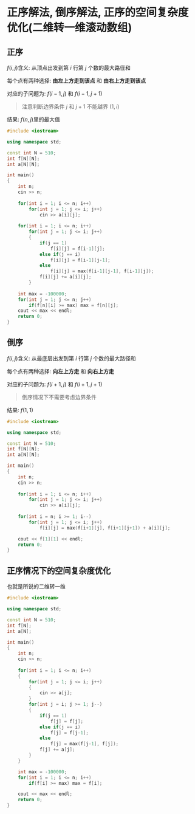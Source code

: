 # 正序解法, 倒序解法, 正序的空间复杂度优化(二维转一维滚动数组)

## 正序

$f(i,j)$​ 含义: 从顶点出发到第 $i$ 行第 $j$ 个数的最大路径和

每个点有两种选择: **由左上方走到该点** 和 **由右上方走到该点**

对应的子问题为: $f(i-1, j)$ 和 $f(i-1, j+1)$

> 注意判断边界条件 $j$ 和 $j+1$ 不能越界 $(1,i)$

结果:  $f(n,j)$​​ 里的最大值

```C++
#include <iostream>

using namespace std;

const int N = 510;
int f[N][N];
int a[N][N];

int main()
{
    int n;
    cin >> n;
    
    for(int i = 1; i <= n; i++) 
        for(int j = 1; j <= i; j++)
            cin >> a[i][j];
    
    for(int i = 1; i <= n; i++)
        for(int j = 1; j <= i; j++)
        {
            if(j == 1)
                f[i][j] = f[i-1][j];
            else if(j == i)
                f[i][j] = f[i-1][j-1];
            else
                f[i][j] = max(f[i-1][j-1], f[i-1][j]);
            f[i][j] += a[i][j];
        }
        
    int max = -100000;
    for(int j = 1; j <= n; j++) 
        if(f[n][i] >= max) max = f[n][j];
    cout << max << endl;
    return 0;
}
```

## 倒序

$f(i,j)$​ 含义: 从最底层出发到第 $i$ 行第 $j$ 个数的最大路径和

每个点有两种选择: **向左上方走** 和 **向右上方走**

对应的子问题为: $f(i+1, j)$​​ 和 $f(i+1, j+1)$​​

> 倒序情况下不需要考虑边界条件

结果: $f(1,1)$

```C++
#include <iostream>

using namespace std;

const int N = 510;
int f[N][N];
int a[N][N];

int main()
{
    int n;
    cin >> n;
    
    for(int i = 1; i <= n; i++) 
        for(int j = 1; j <= i; j++)
            cin >> a[i][j];
    
    for(int i = n; i >= 1; i--)
        for(int j = 1; j <= i; j++)
            f[i][j] = max(f[i+1][j], f[i+1][j+1]) + a[i][j];

    cout << f[1][1] << endl;
    return 0;
}
```

## 正序情况下的空间复杂度优化

也就是所说的二维转一维

```C++
#include <iostream>

using namespace std;

const int N = 510;
int f[N];
int a[N];

int main()
{
    int n;
    cin >> n;
    
    for(int i = 1; i <= n; i++) 
    {
        for(int j = 1; j <= i; j++)
        {
            cin >> a[j];
        }
        for(int j = i; j >= 1; j--)
        {
            if(j == 1)
                f[j] = f[j];
            else if(j == i)
                f[j] = f[j-1];
            else
                f[j] = max(f[j-1], f[j]);
            f[j] += a[j];
        }
    }

    int max = -100000;
    for(int i = 1; i <= n; i++) 
        if(f[i] >= max) max = f[i];

    cout << max << endl;
    return 0;
}
```

